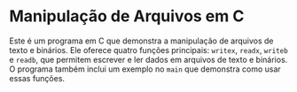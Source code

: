 # Manipulação de Arquivos em C

Este é um programa em C que demonstra a manipulação de arquivos de texto e binários. Ele oferece quatro funções principais: `writex`, `readx`, `writeb` e `readb`, que permitem escrever e ler dados em arquivos de texto e binários. O programa também inclui um exemplo no `main` que demonstra como usar essas funções.
